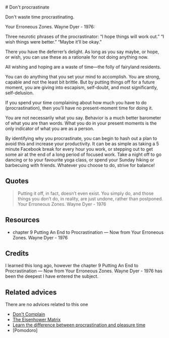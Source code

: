 <br># Don't procrastinate

Don't waste time procrastinating.

Your Erroneous Zones. Wayne Dyer - 1976:

Three neurotic phrases of the procrastinator: “I hope things will work out.” “I wish things were better.” “Maybe it’ll be okay.”

There you have the deferrer’s delight. As long as you say maybe, or hope, or wish, you can use these as a rationale for not doing anything now.

All wishing and hoping are a waste of time—the folly of fairyland residents.

You can do anything that you set your mind to accomplish. You are strong, capable and not the least bit brittle. But by putting things off for a future moment, you are giving into escapism, self-doubt, and most significantly, self-delusion.

If you spend your time complaining about how much you have to do (procrastination), then you’ll have no present-moment time for doing it.

You are not necessarily what you say. Behavior is a much better barometer of what you are than words. What you do in your present moments is the only indicator of what you are as a person.

By identifying why you procrastinate, you can begin to hash out a plan to avoid this and increase your productivity. It can be as simple as taking a 5 minute Facebook break for every hour you work, or stepping out to get some air at the end of a long period of focused work. Take a night off to go dancing or to your favourite yoga class, or spend your Sunday hiking or barbecuing with friends. Whatever you choose to do, strive for balance!

## Quotes

> Putting it off, in fact, doesn’t even exist. You simply do, and those things you don’t do, in reality, are just undone, rather than postponed.
> Your Erroneous Zones. Wayne Dyer - 1976

## Resources

- chapter 9 Putting An End to Procrastination — Now from Your Erroneous Zones. Wayne Dyer - 1976

## Credits

I learned this long ago, however the chapter 9 Putting An End to Procrastination — Now from Your Erroneous Zones. Wayne Dyer - 1976 has been the deepest I have entered the subject.

## Related advices
There are no advices related to this one

- [Don't Complain](../Don't%20complain)
- [The Eisenhower Matrix](../The%20Eisenhower%20Matrix)
- [Learn the difference between procrastination and pleasure time](../Learn%20the%20difference%20between%20procrastination%20and%20leisure%20time)
- [Pomodoro]
<br>
